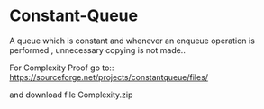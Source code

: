 Constant-Queue
==============

A queue which is constant and whenever an enqueue operation is performed , unnecessary copying is not made..


For Complexity Proof go to::
https://sourceforge.net/projects/constantqueue/files/

and download file Complexity.zip
